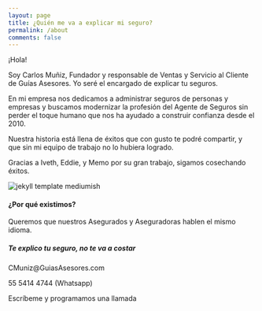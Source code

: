```yaml
---
layout: page
title: ¿Quién me va a explicar mi seguro?
permalink: /about
comments: false
---
```


<div class="row justify-content-between">
<div class="col-md-8 pr-5">

<p>¡Hola!</p>
<p>Soy Carlos Muñiz, Fundador y responsable de Ventas y Servicio al Cliente de Guías Asesores. Yo seré el encargado de explicar tu seguros.</p>

<p>En mi empresa nos dedicamos a administrar seguros de personas y empresas y buscamos modernizar la profesión del Agente de Seguros sin perder el toque humano que nos ha ayudado a construir confianza desde el 2010.</p>

<p>Nuestra historia está llena de éxitos que con gusto te podré compartir, y que sin mi equipo de trabajo no lo hubiera logrado.</p>

<p>Gracias a Iveth, Eddie, y Memo por su gran trabajo, sigamos cosechando éxitos.</p>
<p class="mb-5"><img class="shadow-lg" src="{{site.baseurl}}/assets/images/carlos.jpeg" alt="jekyll template mediumish" /></p>

<h4>¿Por qué existimos?</h4>

<p>Queremos que nuestros Asegurados y Aseguradoras hablen el mismo idioma.</p>

</div>

<div class="col-md-4">

<div class="sticky-top sticky-top-80">
<h5>Te explico tu seguro, no te va a costar</h5>
  
<p><i class="far fa-envelope"></i> CMuniz@GuiasAsesores.com</p>
<p>55 5414 4744 (Whatsapp)</p>
<p>Escríbeme y programamos una llamada</p>

</div>
</div>
</div>
